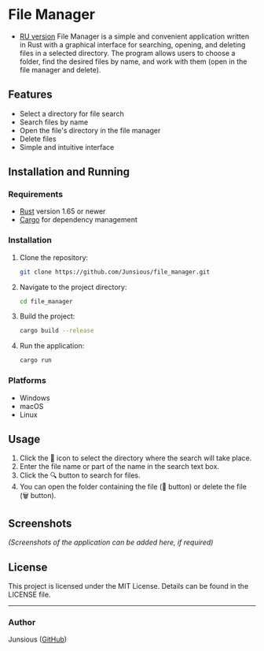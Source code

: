 # File Manager
- [RU version](https://github.com/Junsious/file_manager/blob/main/README_ru.md)
File Manager is a simple and convenient application written in Rust with a graphical interface for searching, opening, and deleting files in a selected directory. The program allows users to choose a folder, find the desired files by name, and work with them (open in the file manager and delete).

## Features

- Select a directory for file search
- Search files by name
- Open the file's directory in the file manager
- Delete files
- Simple and intuitive interface

## Installation and Running

### Requirements

- [Rust](https://www.rust-lang.org/learn/get-started) version 1.65 or newer
- [Cargo](https://doc.rust-lang.org/cargo/getting-started/installation.html) for dependency management

### Installation

1. Clone the repository:

    ```bash
    git clone https://github.com/Junsious/file_manager.git
    ```

2. Navigate to the project directory:

    ```bash
    cd file_manager
    ```

3. Build the project:

    ```bash
    cargo build --release
    ```

4. Run the application:

    ```bash
    cargo run
    ```

### Platforms

- Windows
- macOS
- Linux

## Usage

1. Click the 📁 icon to select the directory where the search will take place.
2. Enter the file name or part of the name in the search text box.
3. Click the 🔍 button to search for files.
4. You can open the folder containing the file (📂 button) or delete the file (🗑️ button).

## Screenshots

*(Screenshots of the application can be added here, if required)*

## License

This project is licensed under the MIT License. Details can be found in the LICENSE file.

---

### Author

Junsious ([GitHub](https://github.com/Junsious))
